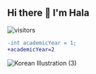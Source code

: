 ## Hi there 👋 I'm Hala
![visitors](https://visitor-badge.laobi.icu/badge?page_id=page.id)

```diff
-int academicYear = 1;
+academicYear=2
```


![Korean Illustration (3)](https://github.com/Hala-Fawzi-AlQassrawi/Hala-Fawzi-AlQassrawi/assets/172307153/364092c4-fd93-4684-bb15-b8385e9fc9b9)



<!--
Here are some ideas to get you started:
**Hala-Fawzi-AlQassrawi/Hala-Fawzi-AlQassrawi** is a ✨ _special_ ✨ repository because its `README.md` (this file) appears on your GitHub profile.





- 🔭 I’m currently working on ...
- 🌱 I’m currently learning ...
- 👯 I’m looking to collaborate on ...
- 🤔 I’m looking for help with ...
- 💬 Ask me about ...
- 📫 How to reach me: ...
- 😄 Pronouns: ...
- ⚡ Fun fact: ...
-->
